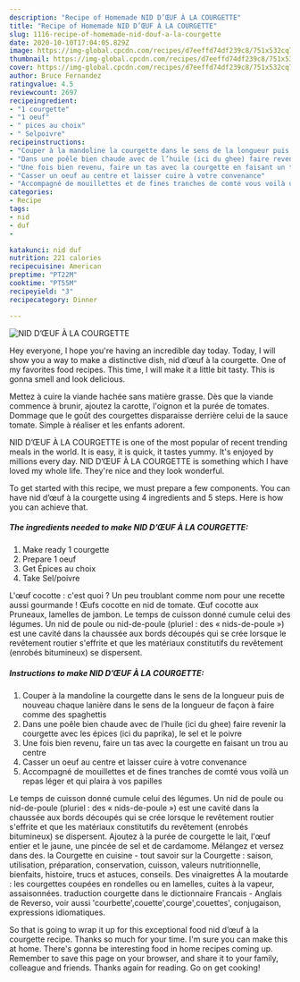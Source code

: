 ```yaml
---
description: "Recipe of Homemade NID D’ŒUF À LA COURGETTE"
title: "Recipe of Homemade NID D’ŒUF À LA COURGETTE"
slug: 1116-recipe-of-homemade-nid-douf-a-la-courgette
date: 2020-10-10T17:04:05.829Z
image: https://img-global.cpcdn.com/recipes/d7eeffd74df239c8/751x532cq70/nid-doeuf-a-la-courgette-photo-principale-de-la-recette.jpg
thumbnail: https://img-global.cpcdn.com/recipes/d7eeffd74df239c8/751x532cq70/nid-doeuf-a-la-courgette-photo-principale-de-la-recette.jpg
cover: https://img-global.cpcdn.com/recipes/d7eeffd74df239c8/751x532cq70/nid-doeuf-a-la-courgette-photo-principale-de-la-recette.jpg
author: Bruce Fernandez
ratingvalue: 4.5
reviewcount: 2697
recipeingredient:
- "1 courgette"
- "1 oeuf"
- " pices au choix"
- " Selpoivre"
recipeinstructions:
- "Couper à la mandoline la courgette dans le sens de la longueur puis de nouveau chaque lanière dans le sens de la longueur de façon à faire comme des spaghettis"
- "Dans une poêle bien chaude avec de l’huile (ici du ghee) faire revenir la courgette avec les épices (ici du paprika), le sel et le poivre"
- "Une fois bien revenu, faire un tas avec la courgette en faisant un trou au centre"
- "Casser un oeuf au centre et laisser cuire à votre convenance"
- "Accompagné de mouillettes et de fines tranches de comté vous voilà un repas léger et qui plaira à vos papilles"
categories:
- Recipe
tags:
- nid
- duf
- 

katakunci: nid duf  
nutrition: 221 calories
recipecuisine: American
preptime: "PT22M"
cooktime: "PT55M"
recipeyield: "3"
recipecategory: Dinner

---
```



![NID D’ŒUF À LA COURGETTE](https://img-global.cpcdn.com/recipes/d7eeffd74df239c8/751x532cq70/nid-doeuf-a-la-courgette-photo-principale-de-la-recette.jpg)

Hey everyone, I hope you're having an incredible day today. Today, I will show you a way to make a distinctive dish, nid d’œuf à la courgette. One of my favorites food recipes. This time, I will make it a little bit tasty. This is gonna smell and look delicious.

Mettez à cuire la viande hachée sans matière grasse. Dès que la viande commence à brunir, ajoutez la carotte, l&#39;oignon et la purée de tomates. Dommage que le goût des courgettes disparaisse derrière celui de la sauce tomate. Simple à réaliser et les enfants adorent.

NID D’ŒUF À LA COURGETTE is one of the most popular of recent trending meals in the world. It is easy, it is quick, it tastes yummy. It's enjoyed by millions every day. NID D’ŒUF À LA COURGETTE is something which I have loved my whole life. They're nice and they look wonderful.


To get started with this recipe, we must prepare a few components. You can have nid d’œuf à la courgette using 4 ingredients and 5 steps. Here is how you can achieve that.

<!--inarticleads1-->

##### The ingredients needed to make NID D’ŒUF À LA COURGETTE:

1. Make ready 1 courgette
1. Prepare 1 oeuf
1. Get  Épices au choix
1. Take  Sel/poivre


L&#39;œuf cocotte : c&#39;est quoi ? Un peu troublant comme nom pour une recette aussi gourmande ! Œufs cocotte en nid de tomate. Œuf cocotte aux Pruneaux, lamelles de jambon. Le temps de cuisson donné cumule celui des légumes. Un nid de poule ou nid-de-poule (pluriel : des « nids-de-poule ») est une cavité dans la chaussée aux bords découpés qui se crée lorsque le revêtement routier s&#39;effrite et que les matériaux constitutifs du revêtement (enrobés bitumineux) se dispersent. 

<!--inarticleads2-->

##### Instructions to make NID D’ŒUF À LA COURGETTE:

1. Couper à la mandoline la courgette dans le sens de la longueur puis de nouveau chaque lanière dans le sens de la longueur de façon à faire comme des spaghettis
1. Dans une poêle bien chaude avec de l’huile (ici du ghee) faire revenir la courgette avec les épices (ici du paprika), le sel et le poivre
1. Une fois bien revenu, faire un tas avec la courgette en faisant un trou au centre
1. Casser un oeuf au centre et laisser cuire à votre convenance
1. Accompagné de mouillettes et de fines tranches de comté vous voilà un repas léger et qui plaira à vos papilles


Le temps de cuisson donné cumule celui des légumes. Un nid de poule ou nid-de-poule (pluriel : des « nids-de-poule ») est une cavité dans la chaussée aux bords découpés qui se crée lorsque le revêtement routier s&#39;effrite et que les matériaux constitutifs du revêtement (enrobés bitumineux) se dispersent. Ajoutez à la purée de courgette le lait, l&#39;œuf entier et le jaune, une pincée de sel et de cardamome. Mélangez et versez dans des. la Courgette en cuisine - tout savoir sur la Courgette : saison, utilisation, préparation, conservation, cuisson, valeurs nutritionnelle, bienfaits, histoire, trucs et astuces, conseils. Des vinaigrettes À la moutarde : les courgettes coupées en rondelles ou en lamelles, cuites à la vapeur, assaisonnées. traduction courgette dans le dictionnaire Francais - Anglais de Reverso, voir aussi &#39;courbette&#39;,couette&#39;,courge&#39;,couettes&#39;, conjugaison, expressions idiomatiques. 

So that is going to wrap it up for this exceptional food nid d’œuf à la courgette recipe. Thanks so much for your time. I'm sure you can make this at home. There's gonna be interesting food in home recipes coming up. Remember to save this page on your browser, and share it to your family, colleague and friends. Thanks again for reading. Go on get cooking!
